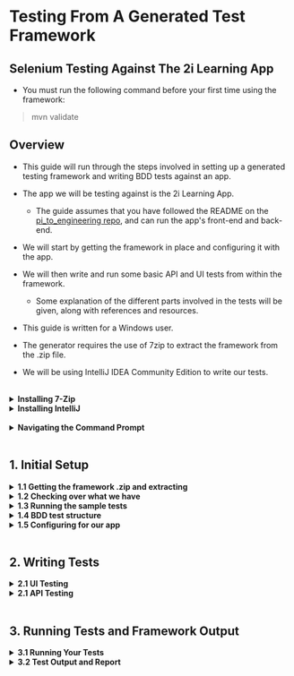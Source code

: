 
# Testing From A Generated Test Framework
## Selenium Testing Against The 2i Learning App

* You must run the following command before your first time using the framework:
> mvn validate 

## Overview

* This guide will run through the steps involved in setting up a generated testing framework and writing BDD tests against an app. 
* The app we will be testing against is the 2i Learning App.
    * The guide assumes that you have followed the README on the [pi_to_engineering repo](https://github.com/2i-Git/pi_to_engineer_team), and can run the app's front-end and back-end.


* We will start by getting the framework in place and configuring it with the app.
* We will then write and run some basic API and UI tests from within the framework.
    * Some explanation of the different parts involved in the tests will be given, along with references and resources.

* This guide is written for a Windows user.
* The generator requires the use of 7zip to extract the framework from the .zip file.
* We will be using IntelliJ IDEA Community Edition to write our tests.

<br>

<details>
<summary><strong>Installing 7-Zip</strong></summary>

* You can check that you have 7-Zip installed by typing 7-Zip in the Windows Search bar.
* Alternatively you can right-click any file or folder and check that 7-Zip is in the menu.
* If you do not have 7-Zip installed you can install it from [7-zip.org](https://www.7-zip.org/download.html)
    * Select the 64-bit .exe installer and follow the instructions to install.

</details>

<details>
<summary><strong>Installing IntelliJ</strong></summary>

* You can check that you have IntelliJ installed by typing 'intellij' in the Windows Search bar.
* If you do not, you can install it from [jetbrains.com/idea](https://www.jetbrains.com/idea/download/#section=windows)
    * Select the Community Version .exe installer for Windows.

</details>

<br>

<details>
<summary><strong>Navigating the Command Prompt</strong></summary>

In later sections we will have to run code from within a Command Prompt terminal. To do this you need to be able to navigate to the correct folder from within the terminal.

* Open a new Command Prompt by typing 'cmd' in the search bar and selecting Command Prompt

* Navigating to a folder.
    * The folder you are in appears before the flashing cursor.
    * Type dir and hit enter to see what subfolders and files are present.
    * Type cd *foldername* to go to a folder in the current directory.
        * If you start typing a folder name hit *tab* to auto-complete.
        * If you enter the wrong folder, cd .. will take you back to the previous folder.

* An example of what this could look like is shown.

![Navigating the command prompt](images/navigating_cmd.png "Navigating the command prompt")

* It is useful to practice navigating through folders in the Command Prompt terminal using the commands above - *however* for a quick shortcut to open a Command Prompt in the folder you desire:
    * Open the folder in File Explorer.
    * Click on the navigation bar at the top of the window.
    * Delete the path text which is highlighted.
    * Type cmd and hit *enter*.

</details>

<br>

## 1. Initial Setup

<details>
<summary><strong>1.1 Getting the framework .zip and extracting</strong></summary>

* Download the generated framework .zip file.
    * Go to the email you received from 'Service' titled 'Generated Framework'.
    * Find the attached framework .zip file, right-click and download.
* Extract the framework to the app's root directory.
    * Go to your 'Downloads' folder (or wherever you downloaded the file).
    * Right-click the .zip file and go to 7-zip > Extract Files...
    * In the 'Extract to' field, enter the path to the app's root directory e.g., D:\2itesting\pi_to_engineer_team
        * This can easily be found by opening the folder and clicking on the navigation bar at the top of the window.
        * The names of the folders should collapse into a text path which can then be copied.

        ![Finding path](images/findpath.png "Finding path of framework")

    * Un-tick the checkbox below next to the folder name as this will create an unnecessary folder.
    * Click Ok to extract the files.

    ![7-zip](images/svnzip.png "7-Zip window")

</details>

<details>
<summary><strong>1.2 Checking over what we have</strong></summary>

* Open the framework as a project in IntelliJ.
    * Start IntelliJ.
    * Click Open at the top right to open a new project.
        * If you already have a project open select File > Open...
    * Navigate to the framework folder and open.
* The framework's file explorer should have opened on the left of the window.


We will check over the framework's structure by looking at some sample tests which come with the framework.

* In \src\test we have the 'resources' folder.
    * Here we have the 'features' folder, which holds our Cucumber .feature files. This is split into UI and API folders.
    * Look at 'duckduckgo.feature' in \features\UI to see an example of a UI feature.
    * The serenity.conf file is used to configure the settings of our test framework.

* In \src\test we have the 'java' folder.
    * This is split into UI and API.
    * Each has a folder for storing 'step definitions' and another for storing the functionality of each test.
    * Look at 'UISteps' in \UI\stepdefinitions\UISteps to see example step definitions.
    * You can also check 'DuckDuckGoPage' in \UI\pages to see some functions used to test the UI of the DuckDuckGo page.

Later we will go over how these files work but for now let's run the example tests we have.

</details>

<details>
<summary><strong>1.3 Running the sample tests</strong></summary>

* Open a Command Prompt terminal in the framework's root folder.
    * See the Navigating the Command Prompt section for help.

* Once you are in the framework folder enter the following command to run the tests:

    > mvn clean verify -Denvironment=default

* You should see the framework's output in the terminal and eventually the sample tests should pass.

![Sample test output](images/testsoutput.png "Sample test output")

Further details about running tests and their outputs can be found in section 3.

</details>

<details>
<summary><strong>1.4 BDD test structure</strong></summary>

We will run through how the different test files work by looking at the sample duckduckgo UI test.

#### Cucumber Feature Files

The entry point of the test is the [Cucumber]( https://cucumber.io/docs/cucumber/) feature file.
* These files are written in descriptive ‘high level’ language.
* Each feature file should test a different feature of the app.
* A feature can have multiple scenarios which are each broken down into steps of how the scenario is run.

In src\test\resources\features\UI we have the duckduckgo.feature file. 
* We can see a description of the feature to be tested
* We also have a test scenario – opening the duckduckgo website and carrying out a search.
* The scenario is described as individual steps starting with either Given, When or Then.
	* This [cheat sheet]( http://dontcodetired.com/blog/post/Gherkin-Cheat-Sheet) gives an idea of a scenario's structure
* The steps are broken into individual actions so that they can be carried out by a single function.
* The exact phrasing of the step links it to a ‘step definition’ where we define what happens for that step.
* Quotation marks "" are used to send variables to the function.
    * We will see how this works by looking at the step definition.


#### Step Definitions

Step definitions link the description of the step in the Cucumber feature to the function to perform the action. Each definition consists of a line containing the phrasing of the step followed by the function which is to be called for that step.

* We can see some examples in src\test\java\stepdefinitions\UISteps.
* Notice how line 19 matches line 6 from the feature file.
    * The Given tag is removed from the phrase and added as a @Given tag.
    * The caret ^ and dollar sign $ represent the start and end of the phrase respectively.

* Line 20 defines the function which runs to perform the action.
    * In this example, all step definitions are calling upon other functions defined for each Page Object (which we will come on to).

* On line 24 we see an example of a function which has been passed a variable parameter from the feature.
    * \"([^\"]*)\" is a regex placeholder for *any string*.
        * If you want to learn more about regex here's [just enough regular expressions for cucumber](https://agileforall.com/just-enough-regular-expressions-for-cucumber/). 
    * Our example has "HM Revenue & Customs - GOV.UK" in place of \"([^\"]*)\", so the function is called with text = "HM Revenue & Customs - GOV.UK".
    * We could write "BBC - Home" instead which would call the same function with different text.

* The functions which are linked to the step are usually but not necessarily named similarly to the step.
* A step definition function will not return any value. This is indicated by the 'void' return type.
    * It will either do some action within the app or assert that something has happened in the app.

* As mentioned, the step definitions in this example have only one line which calls another function from a Page Object which has been defined previously.

#### Serenity Pages and Functions

* In src\test\java\UI\pages we have our Page Objects
    * These represent pages of the app which we will test against.
    * They hold more complex functionality for running steps.
    * Some functions, like .open(); to open the page, are built into the class.
    * Other functions are added to meet the step definitions.

* In our DuckDuckGoPage we can see examples of defining objects in the page e.g. the search box on lines 12,13.
* We can also see the functions we have added, like enterSearchText on line 20.
    * Our UISteps file imports the necessary Page Objects so that we can access these functions for our step definitions.    

This should all become more clear when we run through writing some tests of our own.

</details>

<details>
<summary><strong>1.5 Configuring for our app</strong></summary>

* In \src\test\resources open serenity.conf.
* Set the base URL for our app's front end.
    * Find the webdriver.base.url variable which is set to the duckduckgo url.
    * Set this to point to your front-end IP address.
        * This is shown when you start the front-end.
        * The address must be enclosed in quotation marks "".
* Add an endpoint URL for our app's 'people' endpoint.
    * We can remove the 'reqres.endpoint' which was used for the sample tests.
    * Add people.endpoint = "http://*RaspberryPi IP*:3000/people"
        * Replacing *RaspberryPi IP* with the IP address of the Raspberry Pi back-end.

![Serenity.conf](images/ser_conf.png "Serenity.conf")


We are now able to write tests against the Learning App's UI and API.
From here on the Learning App's front and back end should be running.


</details>

<br>

## 2. Writing Tests

<details>
<summary><strong>2.1 UI Testing</strong></summary>

It's time to start writing our own tests for the Learning App. We'll start out with some UI testing.

First off we'll create a feature file.
* In IntelliJ, open the UI section of our features folder - src\test\resources\features\UI
* Add a new file by right-clicking on the UI folder in the explorer then New > File
* We'll name our file checkBasicText.feature and hit enter.
    * Our first tests will involve opening the app and checking the title and heading are correct.

Now we'll add the contents of the feature.
* Tags allow us to group our features so that we can run certain specified tests if we choose.
    ~~~
    @UITest @all
    ~~~
* In the Feature section we give a brief description of the feature of the app we are testing. Here we are looking to ensure some basic text in the app loads correctly.
    ~~~
    Feature: Check that the initial text in the app is correct
    ~~~
* Now we can define the scenario.
    ~~~
    Scenario: Navigating to learning app to check the title and headers
    ~~~
* Here's where we define the steps of the scenario - the Given, When, Then sections.
* Our Given step will be navigating to the Learning App
    ~~~
    Given I navigate to the learning app
    ~~~
* We will not be carrying out any action on the page for this test so no when statement is needed.
* Our Then steps will check different text on the page.
    ~~~
    Then The title reads "2i Learning App"
    And The header reads "2i Learning App"
    And The form header reads "Add your own data to the API"
    ~~~
    * Notice that 'And' acts as a continuation of the type of step before.

You should notice that the steps are highlighted. This is because there isn't a step defenition defined for them - lets add some...

![Highlighted steps](images/highlighted_steps.png "Highlighted steps")

* Holding the mouse over the first step should bring up the error message and at the bottom you will be prompted to Create Step Definition...
* After selecting this you will be asked to select which file to add the definition to - we will choose UISteps
* You should then be taken to the UISteps file and see that the syntax for the step definition has been added for you.
    * It should appear at the bottom of the file after the already present sample test functionality.
* You'll also notice that it is not doing much.
    * If you look at lines 19, 20 you'll see a similar step definition for navigating to DuckDuckGo.
    * Notice how within the curly brackets we are calling a function to open the page object.
    * We'll need to do the same for the Learning App

So let's create the Learning App page object. Since our file structure will be similar to the DuckDuckGoPage we can copy and paste this file into the same folder.

* Right-click on DuckDuckGoPage and select copy, then right-click on the pages folder and paste.
* Name the file LearningAppPage and hit enter.
    * The name of the class in the new file on line 10 should have changed to LearningAppPage to match the file name but if not you must change it.
    ~~~
    public class LearningAppPage extends PageObject {
    ~~~
* Remove everything from line 12 to 28.
    * We will add our own web elements and functions.

We can now go back to UISteps and have our new step definition open the Learning App page.

* Initialise the page object
~~~
@Steps
LearningAppPage learningAppPage;
~~~
* Call open from within the step definition.
~~~
public void iNavigateToTheLearningApp() {
    learningAppPage.open();
}
~~~
If you look in checkBasicText.feature you will now see the highlighting for the first step has dissapeared meaning the step definition exists.

At this point let's get rid of some of the sample files and code.

* Delete duckduckgo.feature
* In UISteps delete the DuckDuckGoPage initialisation and the 4 functions which reference the duckDuckGoPage object.
    * You can leave the base page stuff in.
* In pages delete the DuckDuckGoPage file.

Continuing on with our step definitions we will start in our feature file again.

* Go to the next highlighted step and create a new step definition.
* This should define the 'theTitleReads' definition.
* This time the function takes a String parameter.
    * Change the name of the parameter 'arg0' to 'title' to make it more readable.

Functionality like checking the page title or header could be used on any page, so we'll define it in the BasePage page object. You will see a function for checking the header has already been defined there.

* Define a similar function for checking the page title.
~~~
public void checkTitle(String title) {
    Assert.assertEquals(title, getDriver().getTitle());
}
~~~

* Call the function from the step definition in UISteps
~~~
@Then("The title reads {string}")
public void theTitleReads(String title) {
    basePage.checkTitle(title);
}
~~~

* Do the same for the next two steps in the feature.
    * The checkHeader function is already defined as mentioned.
~~~
@And("The header reads {string}")
public void theHeaderReads(String header) {
    basePage.checkHeader(header);
}
~~~

* The function for checking the form header must be defined.

src/test/java/UI/Pages/BasePage
~~~
public void checkFormHeader(String header) {
    Assert.assertEquals(header, getDriver().findElement(By.cssSelector("#contact > h3")).getText());
}
~~~
src/test/java/UI/stepdefinitions/UISteps
~~~
@And("The form header reads {string}")
public void theFormHeaderReads(String header) {
    basePage.checkFormHeader(header);
}
~~~
We should now have step definitions for each step of our feature file.
Other features could be:

* adding new people and checking they show up on the page
* deleting people from the page
* trying to add a person with incomplete data

Before we get on to running our tests lets look at API testing.


</details>

<details>
<summary><strong>2.1 API Testing</strong></summary>

The structure of our API tests will be very similar to our UI tests.

* Feature files with test steps
* An APISteps file with step definitions
* An APIBasePage with further API testing functionality
    * Although we don't use Serenity Page Objects as with the UI tests. We import an API testing package called REST-Assured.

We can modify the ApiTesting feature to perform some tests on the Learning Apps API endpoint.

* Remove the scenario 'GET employee data'
* Add the following scenario
~~~
Scenario: Get the people endpoint
	Given the "people" endpoint is available
	When I set the endpoint
	And I GET the endpoint
	Then I should get 200 back
~~~
This tests that we can successfully recieve data from the endpoint. Response status code 200 signifies a successful request.

The necessary definitions for these steps have already been created for the sample tests. Find them in the APISteps file and check over what's happening.

For more information on REST-Assured functionality, check out [this tutorial](https://www.toolsqa.com/rest-assured-tutorial/).

API tests should usually look at Creation, Reading, Updating and Deletion of data from the database via the API. For now we will move on to look at running the tests.

</details>

<br>

## 3. Running Tests and Framework Output

<details>
<summary><strong>3.1 Running Your Tests</strong></summary>

* Open a Command Prompt terminal in the framework's root folder.
    * See the Navigating the Command Prompt section for help.

The command to run all tests is:

> mvn clean verify -Denvironment=default

We can select only certain tests to run by their tags. You will see these tags at the top of the feature files. e.g:

> mvn clean verify -Dcucumber.filter.tags="@UITest" -Denvironment=default

We can also choose to ignore certain tests with "not @', e.g:

> mvn clean verify -Dcucumber.filter.tags="not @apiTest" -Denvironment=default


* Navigate to your framework folder in a Command Prompt and try running the tests.

</details>
<details>
<summary><strong>3.2 Test Output and Report</strong></summary>

The terminal will output lots of lines as the tests run. Eventually you should be left with a summary of which tests passed or failed.

Given our tests were very basic examples we should hopefully see both pass.

![Test output](images/testspassed.png "Test output")

You can scroll back through the terminal to see more detailed feedback. If there are problems with the tests error messages will appear under the steps which caused them.

At the bottom of the output you should see a Serenity Report file.

* Highlight the full report path from file:/// to .html

* Right-click to copy

* Open Chrome Web Browser and paste the path into the address bar.

This will take you to the Serenity report for the tests - giving more readable feedback. A report is produced after every test excecution.


</details>


<br>


